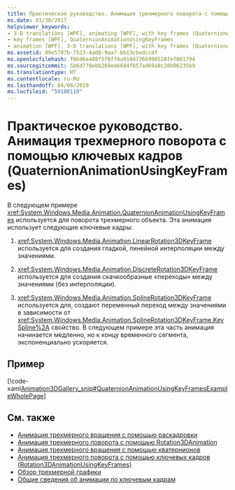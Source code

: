 ```yaml
---
title: Практическое руководство. Анимация трехмерного поворота с помощью ключевых кадров (QuaternionAnimationUsingKeyFrames)
ms.date: 03/30/2017
helpviewer_keywords:
- 3-D translations [WPF], animating [WPF], with key frames (QuaternionAnimationUsingKeyFrames)
- key frames [WPF], QuaternionAnimationUsingKeyFrames
- animation [WPF], 3-D translations [WPF], with key frames (QuaternionAnimationUsingKeyFrames)
ms.assetid: 09e5707b-7523-4a08-9aa7-bb13cbedccdf
ms.openlocfilehash: f0b46e488f5f0ff0a918d7766998528fef001794
ms.sourcegitcommit: 5b6d778ebb269ee6684fb57ad69a8c28b06235b9
ms.translationtype: HT
ms.contentlocale: ru-RU
ms.lasthandoff: 04/08/2019
ms.locfileid: "59100110"
---
```

# <a name="how-to-animate-a-3-d-rotation-using-key-frames-quaternionanimationusingkeyframes"></a>Практическое руководство. Анимация трехмерного поворота с помощью ключевых кадров (QuaternionAnimationUsingKeyFrames)
В следующем примере <xref:System.Windows.Media.Animation.QuaternionAnimationUsingKeyFrames> используется для поворота трехмерного объекта. Эта анимация использует следующие ключевые кадры:  
  
1.  <xref:System.Windows.Media.Animation.LinearRotation3DKeyFrame> используется для создания гладкой, линейной интерполяции между значениями.  
  
2.  <xref:System.Windows.Media.Animation.DiscreteRotation3DKeyFrame> используется для создания скачкообразные «переходы» между значениями (без интерполяции).  
  
3.  <xref:System.Windows.Media.Animation.SplineRotation3DKeyFrame> используется для, создают переменный переход между значениями в зависимости от <xref:System.Windows.Media.Animation.SplineRotation3DKeyFrame.KeySpline%2A> свойство. В следующем примере эта часть анимация начинается медленно, но к концу временного сегмента, экспоненциально ускоряется.  
  
## <a name="example"></a>Пример  
 [!code-xaml[Animation3DGallery_snip#QuaternionAnimationUsingKeyFramesExampleWholePage](~/samples/snippets/csharp/VS_Snippets_Wpf/Animation3DGallery_snip/CS/QuaternionAnimationUsingKeyFramesExample.xaml#quaternionanimationusingkeyframesexamplewholepage)]  
  
## <a name="see-also"></a>См. также

- [Анимация трехмерного вращения с помощью раскадровки](how-to-animate-a-3-d-rotation-using-storyboards.md)
- [Анимация трехмерного поворота с помощью Rotation3DAnimation](how-to-animate-a-3-d-rotation-using-rotation3danimation.md)
- [Анимация трехмерного вращения с помощью кватернионов](how-to-animate-a-3-d-rotation-using-quaternions.md)
- [Анимация трехмерного поворота с помощью ключевых кадров (Rotation3DAnimationUsingKeyFrames)](how-to-animate-a-3-d-rotation-using-key-frames.md)
- [Обзор трехмерной графики](3-d-graphics-overview.md)
- [Общие сведения об анимации по ключевым кадрам](key-frame-animations-overview.md)
